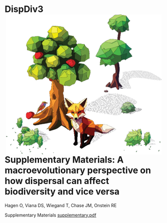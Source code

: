 # DispDiv3 <img src="inst/logo/dispdiv3.png" align="right" width="500" />
# Supplementary Materials: A macroevolutionary perspective on how dispersal can affect biodiversity and vice versa

Hagen O, Viana DS, Wiegand T, Chase JM, Onstein RE


Supplementary Materials [supplementary.pdf](https://github.com/ohagen/DispDiv3/blob/main/code/2_scripts/local/supplementary.pdf)
